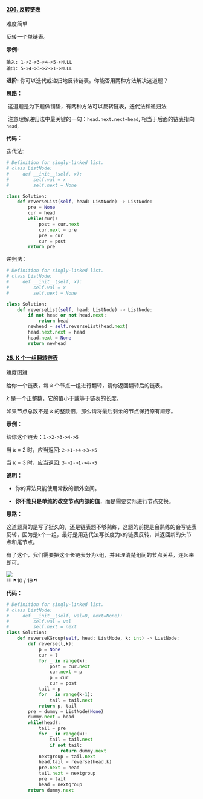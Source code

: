 #### [206. 反转链表](https://leetcode-cn.com/problems/reverse-linked-list/)

难度简单

反转一个单链表。

**示例:**

```
输入: 1->2->3->4->5->NULL
输出: 5->4->3->2->1->NULL
```

**进阶:**
你可以迭代或递归地反转链表。你能否用两种方法解决这道题？

**思路：**

​	这道题是为下题做铺垫，有两种方法可以反转链表，迭代法和递归法

​	注意理解递归法中最关键的一句：`head.next.next=head`, 相当于后面的链表指向`head`,

**代码：**

迭代法:

```python
# Definition for singly-linked list.
# class ListNode:
#     def __init__(self, x):
#         self.val = x
#         self.next = None

class Solution:
    def reverseList(self, head: ListNode) -> ListNode:
        pre = None
        cur = head
        while(cur):
            post = cur.next
            cur.next = pre
            pre = cur
            cur = post
        return pre
```

递归法：

```python
# Definition for singly-linked list.
# class ListNode:
#     def __init__(self, x):
#         self.val = x
#         self.next = None

class Solution:
    def reverseList(self, head: ListNode) -> ListNode:
        if not head or not head.next:
            return head
        newhead = self.reverseList(head.next)
        head.next.next = head
        head.next = None
        return newhead
```



#### [25. K 个一组翻转链表](https://leetcode-cn.com/problems/reverse-nodes-in-k-group/)

难度困难

给你一个链表，每 *k* 个节点一组进行翻转，请你返回翻转后的链表。

*k* 是一个正整数，它的值小于或等于链表的长度。

如果节点总数不是 *k* 的整数倍，那么请将最后剩余的节点保持原有顺序。

 

**示例：**

给你这个链表：`1->2->3->4->5`

当 *k* = 2 时，应当返回: `2->1->4->3->5`

当 *k* = 3 时，应当返回: `3->2->1->4->5`

 

**说明：**

- 你的算法只能使用常数的额外空间。

- **你不能只是单纯的改变节点内部的值**，而是需要实际进行节点交换。

  

**思路：**

​	这道题真的是写了挺久的，还是链表题不够熟练，这题的前提是会熟练的会写链表反转，因为是`k`个一组，最好是用迭代法写长度为`k`的链表反转，并返回新的头节点和尾节点。

​	有了这个，我们需要把这个长链表分为`k`组，并且理清楚组间的节点关系，连起来即可。

<p><lc-slider slides="[{&quot;url&quot;:&quot;https://assets.leetcode-cn.com/solution-static/25/1.PNG&quot;,&quot;duration&quot;:null},{&quot;url&quot;:&quot;https://assets.leetcode-cn.com/solution-static/25/2.PNG&quot;,&quot;duration&quot;:null},{&quot;url&quot;:&quot;https://assets.leetcode-cn.com/solution-static/25/3.PNG&quot;,&quot;duration&quot;:null},{&quot;url&quot;:&quot;https://assets.leetcode-cn.com/solution-static/25/4.PNG&quot;,&quot;duration&quot;:null},{&quot;url&quot;:&quot;https://assets.leetcode-cn.com/solution-static/25/5.PNG&quot;,&quot;duration&quot;:null},{&quot;url&quot;:&quot;https://assets.leetcode-cn.com/solution-static/25/6.PNG&quot;,&quot;duration&quot;:null},{&quot;url&quot;:&quot;https://assets.leetcode-cn.com/solution-static/25/7.PNG&quot;,&quot;duration&quot;:null},{&quot;url&quot;:&quot;https://assets.leetcode-cn.com/solution-static/25/8.PNG&quot;,&quot;duration&quot;:null},{&quot;url&quot;:&quot;https://assets.leetcode-cn.com/solution-static/25/9.PNG&quot;,&quot;duration&quot;:null},{&quot;url&quot;:&quot;https://assets.leetcode-cn.com/solution-static/25/10.PNG&quot;,&quot;duration&quot;:null},{&quot;url&quot;:&quot;https://assets.leetcode-cn.com/solution-static/25/11.PNG&quot;,&quot;duration&quot;:null},{&quot;url&quot;:&quot;https://assets.leetcode-cn.com/solution-static/25/12.PNG&quot;,&quot;duration&quot;:null},{&quot;url&quot;:&quot;https://assets.leetcode-cn.com/solution-static/25/13.PNG&quot;,&quot;duration&quot;:null},{&quot;url&quot;:&quot;https://assets.leetcode-cn.com/solution-static/25/14.PNG&quot;,&quot;duration&quot;:null},{&quot;url&quot;:&quot;https://assets.leetcode-cn.com/solution-static/25/15.PNG&quot;,&quot;duration&quot;:null},{&quot;url&quot;:&quot;https://assets.leetcode-cn.com/solution-static/25/16.PNG&quot;,&quot;duration&quot;:null},{&quot;url&quot;:&quot;https://assets.leetcode-cn.com/solution-static/25/17.PNG&quot;,&quot;duration&quot;:null},{&quot;url&quot;:&quot;https://assets.leetcode-cn.com/solution-static/25/18.PNG&quot;,&quot;duration&quot;:null},{&quot;url&quot;:&quot;https://assets.leetcode-cn.com/solution-static/25/19.PNG&quot;,&quot;duration&quot;:null}]"></lc-slider><div><div><div class="css-hgmg3m-Container e1l4e1yy0"><img src="https://assets.leetcode-cn.com/solution-static/25/1.PNG" class="css-58ju5r-Img e1l4e1yy1" hidden=""><img src="https://assets.leetcode-cn.com/solution-static/25/2.PNG" class="css-58ju5r-Img e1l4e1yy1" hidden=""><img src="https://assets.leetcode-cn.com/solution-static/25/3.PNG" class="css-58ju5r-Img e1l4e1yy1" hidden=""><img src="https://assets.leetcode-cn.com/solution-static/25/4.PNG" class="css-58ju5r-Img e1l4e1yy1" hidden=""><img src="https://assets.leetcode-cn.com/solution-static/25/5.PNG" class="css-58ju5r-Img e1l4e1yy1" hidden=""><img src="https://assets.leetcode-cn.com/solution-static/25/6.PNG" class="css-58ju5r-Img e1l4e1yy1" hidden=""><img src="https://assets.leetcode-cn.com/solution-static/25/7.PNG" class="css-58ju5r-Img e1l4e1yy1" hidden=""><img src="https://assets.leetcode-cn.com/solution-static/25/8.PNG" class="css-58ju5r-Img e1l4e1yy1" hidden=""><img src="https://assets.leetcode-cn.com/solution-static/25/9.PNG" class="css-58ju5r-Img e1l4e1yy1" hidden=""><img src="https://assets.leetcode-cn.com/solution-static/25/10.PNG" class="css-58ju5r-Img e1l4e1yy1"><img src="https://assets.leetcode-cn.com/solution-static/25/11.PNG" class="css-58ju5r-Img e1l4e1yy1" hidden=""><img src="https://assets.leetcode-cn.com/solution-static/25/12.PNG" class="css-58ju5r-Img e1l4e1yy1" hidden=""><img src="https://assets.leetcode-cn.com/solution-static/25/13.PNG" class="css-58ju5r-Img e1l4e1yy1" hidden=""><img src="https://assets.leetcode-cn.com/solution-static/25/14.PNG" class="css-58ju5r-Img e1l4e1yy1" hidden=""><img src="https://assets.leetcode-cn.com/solution-static/25/15.PNG" class="css-58ju5r-Img e1l4e1yy1" hidden=""><img src="https://assets.leetcode-cn.com/solution-static/25/16.PNG" class="css-58ju5r-Img e1l4e1yy1" hidden=""><img src="https://assets.leetcode-cn.com/solution-static/25/17.PNG" class="css-58ju5r-Img e1l4e1yy1" hidden=""><img src="https://assets.leetcode-cn.com/solution-static/25/18.PNG" class="css-58ju5r-Img e1l4e1yy1" hidden=""><img src="https://assets.leetcode-cn.com/solution-static/25/19.PNG" class="css-58ju5r-Img e1l4e1yy1" hidden=""></div><div class="css-y1zd58-Container e2y5b7y0"><svg viewBox="0 0 24 24" width="1em" height="1em" class="e2y5b7y2 css-2gwest-icon-Button-AutoPlayButton"><path d="M6 19h4V5H6zm8-14v14h4V5z"></path></svg><svg viewBox="0 0 24 24" width="1em" height="1em" class="e2y5b7y1 css-bs8j34-icon-Button"><path d="M18 18l-8.5-6L18 6zM8 6v12H6V6z"></path></svg><span class="css-iq4chg-Indicator e2y5b7y3">10 / 19</span><svg viewBox="0 0 24 24" width="1em" height="1em" class="e2y5b7y1 css-bs8j34-icon-Button"><path d="M6 18l8.5-6L6 6zM16 6v12h2V6z"></path></svg></div></div></div></p>


**代码：**

```python
# Definition for singly-linked list.
# class ListNode:
#     def __init__(self, val=0, next=None):
#         self.val = val
#         self.next = next
class Solution:
    def reverseKGroup(self, head: ListNode, k: int) -> ListNode:
        def reverse(l,k):
            p = None
            cur = l 
            for _ in range(k):
                post = cur.next
                cur.next = p 
                p = cur
                cur = post
            tail = p
            for _ in range(k-1):
                tail = tail.next
            return p, tail
        pre = dummy = ListNode(None)
        dummy.next = head
        while(head):
            tail = pre
            for _ in range(k):
                tail = tail.next
                if not tail:
                    return dummy.next
            nextgroup = tail.next
            head,tail = reverse(head,k)
            pre.next = head
            tail.next = nextgroup
            pre = tail
            head = nextgroup
        return dummy.next

        
```

